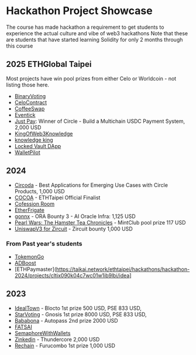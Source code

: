 # Hackathon Project Showcase

The course has made hackathon a requirement to get students to experience the actual culture and vibe of web3 hackathons
Note that these are students that have started learning Solidity for only 2 months through this course

## 2025 ETHGlobal Taipei
Most projects have win pool prizes from either Celo or Worldcoin - not listing those here.
- [BinaryVoting](https://ethglobal.com/showcase/binaryvoting-3mp2d)
- [CeloContract](https://ethglobal.com/showcase/celocontract-zow3d)
- [CoffeeSwap](https://ethglobal.com/showcase/coffeeswap-m2is1)
- [Eventick](https://ethglobal.com/showcase/eventick-664j9)
- [Just Pay](https://ethglobal.com/showcase/just-pay-tfw2z): Winner of Circle - Build a Multichain USDC Payment System, 2,000 USD
- [KingOfWeb3Knowledge](https://ethglobal.com/showcase/kingofweb3knowledge-mh2wu)
- [knowledge king](https://ethglobal.com/showcase/knowledge-king-867d0)
- [Locked Vault DApp](https://ethglobal.com/showcase/locked-vault-dapp-k2tkh)
- [WalletPilot](https://ethglobal.com/showcase/walletpilot-6y22f)


## 2024
- [Circoda](https://taikai.network/ethtaipei/hackathons/hackathon-2024/projects/clu4jbahm0k3ny501hlji3yo1/idea) - Best Applications for Emerging Use Cases with Circle Products, 1,000 USD
- [COCOA](https://taikai.network/ethtaipei/hackathons/hackathon-2024/projects/clu4wseee0knky5017s517lk3/idea) - ETHTaipei Official Finalist
- [Cofession Room](https://taikai.network/ethtaipei/hackathons/hackathon-2024/projects/clu4zbzm60kx3y5017jop913j/idea)
- [EtherFrigate](https://taikai.network/ethtaipei/hackathons/hackathon-2024/projects/clu416f8o0isewc01oguzqbfa/idea)
- [gonnx](https://taikai.network/ethtaipei/hackathons/hackathon-2024/projects/clu4iw0yc0jnawc01egwdglx8/idea) - ORA Bounty 3 - AI Oracle Infra: 1,125 USD
- [Pearl Wars: The Hamster Tea Chronicles](https://taikai.network/ethtaipei/hackathons/hackathon-2024/projects/clu4z5ei90knrw201bt4ppl2u/idea) - MintClub pool prize 117 USD
- [UniswapV3 for Zircuit](https://taikai.network/ethtaipei/hackathons/hackathon-2024/projects/clu4ez8xs0jsey501ydezfmja/idea) - Zircuit bounty 1,000 USD

### From Past year's students
- [TokemonGo](https://taikai.network/ethtaipei/hackathons/hackathon-2024/projects/clu31yynb0i3ewc01gvdmrh6l/idea)
- [ADBoost](https://taikai.network/ethtaipei/hackathons/hackathon-2024/projects/cltzjgb800ff9w201mcsixo91/idea)
- [ETHPaymaster](https://taikai.network/ethtaipei/hackathons/hackathon-2024/projects/cltjx090k04c7wc01w1ib9lbi/idea]  


## 2023 
- [IdealTown](https://taikai.network/ethtaipei/hackathons/hackathon/projects/clgrysn9w53750127tcf2dsm7/idea) - Blocto 1st prize 500 USD, PSE 833 USD, 
- [StarVoting](https://taikai.network/ethtaipei/hackathons/hackathon/projects/clgruv8nx1497001yvdlzf0ii1/idea) - Gnosis 1st prize 8000 USD, PSE 833 USD, 
- [Bababona](https://taikai.network/ethtaipei/hackathons/hackathon/projects/clgs98hqq27352001ykdn3rx3cg/idea) - Autopass 2nd prize 2000 USD
- [FATSAI](https://taikai.network/ethtaipei/hackathons/hackathon/projects/clgsriz0s62538501ykpwm5t01u/idea)
- [SemaphoreWithWallets](https://taikai.network/ethtaipei/hackathons/hackathon/projects/clgspzfan5773300101f3w9kjtr/idea)
- [Zinkedin](https://taikai.network/ethtaipei/hackathons/hackathon/projects/clgsoihrm69353101yvw0csgfzq/idea) - Thundercore 2,000 USD
- [Rechain](https://taikai.network/ethtaipei/hackathons/hackathon/projects/clgrff4o4126210501xfzqdgr7ea/idea) - Furucombo 1st prize 1,000 USD
  
